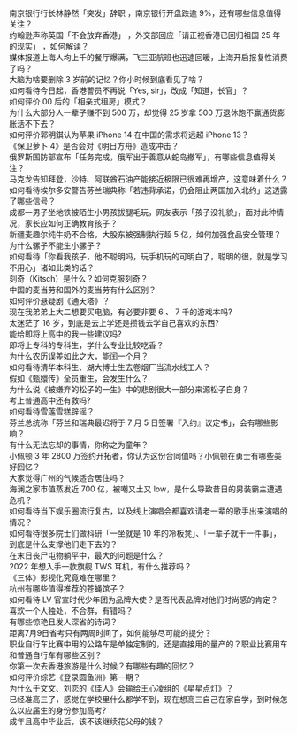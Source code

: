 南京银行行长林静然「突发」辞职 ，南京银行开盘跌逾 9%，还有哪些信息值得关注？  
约翰逊声称英国「不会放弃香港」 ，外交部回应「请正视香港已回归祖国 25 年的现实」 ，如何解读？  
媒体报道上海人均上千的餐厅爆满，飞三亚航班也迅速回暖，上海开启报复性消费了吗？  
大脑为啥要删除 3 岁前的记忆？你小时候到底看见了啥？  
如何看待今日起，香港警员不再说「Yes, sir」，改成「知道，长官」？  
如何评价 00 后的「相亲式租房」模式？  
为什么大部分人一辈子赚不到 500 万，却觉得 25 岁拿 500 万退休跑不赢通货膨胀活不下去？  
如何评价郭明錤认为苹果 iPhone 14 在中国的需求将远超 iPhone 13？  
《保卫萝卜 4》是否会对《明日方舟》造成冲击？  
俄罗斯国防部宣布「任务完成，俄军出于善意从蛇岛撤军」，有哪些信息值得关注？  
马克龙告知拜登，沙特、阿联酋石油产能接近极限已很难再增产，这意味着什么？  
如何看待埃尔多安警告芬兰瑞典称「若违背承诺，仍会阻止两国加入北约」这透露了哪些信号？  
成都一男子坐地铁被陌生小男孩拔腿毛玩，网友表示「孩子没礼貌」，面对此种情况，家长应如何正确教育孩子？  
新疆麦趣尔纯牛奶不合格，大股东被强制执行超 5 亿，如何加强食品安全管理？  
为什么骡子不能生小骡子？  
如何看待「你看我孩子，他不聪明吗，玩手机玩的可明白了，聪明的很，就是学习不用心」诸如此类的话？  
刻奇（Kitsch）是什么？如何克服刻奇？  
中国的麦当劳和国外的麦当劳有什么区别？  
如何评价悬疑剧《通天塔》？  
现在我弟弟上大二想要买电脑，有必要非要 6 、 7 千的游戏本吗?  
太迷茫了 16 岁，到底是去上学还是攒钱去学自己喜欢的东西?  
能给即将上高中的我一些建议吗?  
即将上专科的专科生，学什么专业比较吃香？  
为什么农历误差如此之大，能闰一个月？  
如何看待清华本科生、湖大博士生去卷烟厂当流水线工人？  
假如《甄嬛传》全员重生，会发生什么？  
为什么说《被嫌弃的松子的一生》中的悲剧很大一部分来源松子自身？  
考上普通高中还有救吗?  
如何看待雪莲雪糕辟谣？  
芬兰总统称「芬兰和瑞典最迟将于 7 月 5 日签署『入约』议定书」，会有哪些影响？  
有什么无法忘却的事情，你称之为童年？  
小佩顿 3 年 2800 万签约开拓者，你认为这份合同值吗？小佩顿在勇士有哪些美好回忆？  
大家觉得广州的气候适合居住吗？  
海澜之家市值蒸发近 700 亿，被嘲又土又 low，是什么导致昔日的男装霸主遭遇危机？  
如何看待当下娱乐圈流行复古，以及线上演唱会都喜欢请老一辈的歌手出来演唱的情况？  
如何看待很多院士们做科研「一坐就是 10 年的冷板凳」、「一辈子就干一件事」，到底是什么支撑他们走下去的？  
在末日丧尸屯物躺平中，最大的问题是什么？  
2022 年想入手一款旗舰 TWS 耳机，有什么推荐吗？  
《三体》影视化究竟难在哪里？  
杭州有哪些值得推荐的苍蝇馆子？  
如何看待 LV 官宣时代少年团为品牌大使？是否代表品牌对他们时尚感的肯定？  
喜欢一个人独处，不合群，有错吗？  
有哪些惊艳且发人深省的诗词？  
距离7月9日省考只有两周时间了，如何能够尽可能的提分？  
职业自行车比赛中用的公路车是单独定制的，还是直接用的量产的？职业比赛用车和普通自行车有哪些区别？  
你第一次去香港旅游是什么时候？有哪些有趣的回忆？  
如何评价综艺《登录圆鱼洲》第一期？  
为什么于文文、刘恋的《佳人》会输给王心凌组的《星星点灯》？  
已经准高三了，感觉在学校里什么都学不到，现在想高三自己在家自学，到时候怎么以应届生的身份参加高考?  
成年且高中毕业后，该不该继续花父母的钱？  
